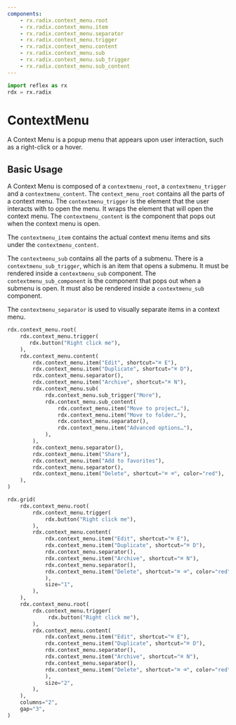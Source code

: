 ```yaml
---
components:
    - rx.radix.context_menu.root
    - rx.radix.context_menu.item
    - rx.radix.context_menu.separator
    - rx.radix.context_menu.trigger
    - rx.radix.context_menu.content
    - rx.radix.context_menu.sub
    - rx.radix.context_menu.sub_trigger
    - rx.radix.context_menu.sub_content
---
```



```python exec
import reflex as rx
rdx = rx.radix
```

# ContextMenu

A Context Menu is a popup menu that appears upon user interaction, such as a right-click or a hover.

## Basic Usage

A Context Menu is composed of a `contextmenu_root`, a `contextmenu_trigger` and a `contextmenu_content`. The `context_menu_root` contains all the parts of a context menu. The `contextmenu_trigger` is the element that the user interacts with to open the menu. It wraps the element that will open the context menu. The `contextmenu_content` is the component that pops out when the context menu is open.

The `contextmenu_item` contains the actual context menu items and sits under the `contextmenu_content`. 

The `contextmenu_sub` contains all the parts of a submenu. There is a `contextmenu_sub_trigger`, which is an item that opens a submenu. It must be rendered inside a `contextmenu_sub` component. The `contextmenu_sub_component` is the component that pops out when a submenu is open. It must also be rendered inside a `contextmenu_sub` component. 

The `contextmenu_separator` is used to visually separate items in a context menu.


```python demo
rdx.context_menu.root(
    rdx.context_menu.trigger(
       rdx.button("Right click me"),
    ),
    rdx.context_menu.content(
        rdx.context_menu.item("Edit", shortcut="⌘ E"),
        rdx.context_menu.item("Duplicate", shortcut="⌘ D"),
        rdx.context_menu.separator(),
        rdx.context_menu.item("Archive", shortcut="⌘ N"),
        rdx.context_menu.sub(
            rdx.context_menu.sub_trigger("More"),
            rdx.context_menu.sub_content(
                rdx.context_menu.item("Move to project…"),
                rdx.context_menu.item("Move to folder…"),
                rdx.context_menu.separator(),
                rdx.context_menu.item("Advanced options…"),
            ),
        ),
        rdx.context_menu.separator(),
        rdx.context_menu.item("Share"),
        rdx.context_menu.item("Add to favorites"),
        rdx.context_menu.separator(),
        rdx.context_menu.item("Delete", shortcut="⌘ ⌫", color="red"),
    ),
)
```


```python demo
rdx.grid(
    rdx.context_menu.root(
        rdx.context_menu.trigger(
            rdx.button("Right click me"),
        ),
        rdx.context_menu.content(
            rdx.context_menu.item("Edit", shortcut="⌘ E"),
            rdx.context_menu.item("Duplicate", shortcut="⌘ D"),
            rdx.context_menu.separator(),
            rdx.context_menu.item("Archive", shortcut="⌘ N"),
            rdx.context_menu.separator(),
            rdx.context_menu.item("Delete", shortcut="⌘ ⌫", color="red",
            ),
            size="1",
        ),
    ),
    rdx.context_menu.root(
        rdx.context_menu.trigger(
             rdx.button("Right click me"),
        ),
        rdx.context_menu.content(
            rdx.context_menu.item("Edit", shortcut="⌘ E"),
            rdx.context_menu.item("Duplicate", shortcut="⌘ D"),
            rdx.context_menu.separator(),
            rdx.context_menu.item("Archive", shortcut="⌘ N"),
            rdx.context_menu.separator(),
            rdx.context_menu.item("Delete", shortcut="⌘ ⌫", color="red"
            ),
            size="2",
        ),
    ),
    columns="2", 
    gap="3",
)
```